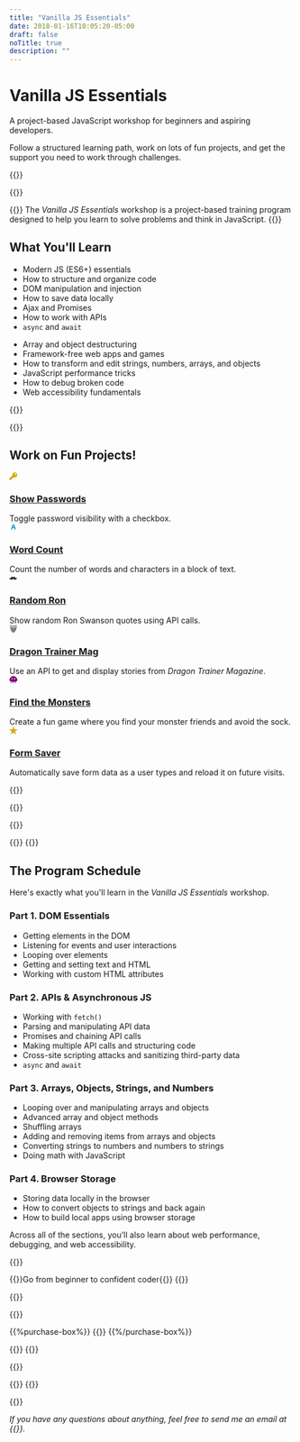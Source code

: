 ```yaml
---
title: "Vanilla JS Essentials"
date: 2018-01-16T10:05:20-05:00
draft: false
noTitle: true
description: ""
---
```


<h1 class="no-padding-top no-margin-bottom h5 text-sans">Vanilla JS Essentials</h1>
<p class="text-xlarge margin-bottom-small text-serif">A project-based JavaScript workshop for&nbsp;beginners and aspiring developers.</p>

<p><span class="text-large">Follow a structured learning path, work on lots of fun projects, and get the support you need to work through challenges.</span></p>

{{<cta for="academy">}}

{{<used-by>}}


{{<how-it-works>}}
The _Vanilla JS Essentials_ workshop is a project-based training program designed to help you learn to solve problems and think in JavaScript. 
{{</how-it-works>}}


## What You'll Learn

<div class="row margin-bottom-large">
	<div class="grid-half">
		<ul class="no-margin-bottom">
			<li>Modern JS (ES6+) essentials</li>
			<li>How to structure and organize&nbsp;code</li>
			<li>DOM manipulation and injection</li>
			<li>How to save data locally</li>
			<li>Ajax and Promises</li>
			<li>How to work with&nbsp;APIs</li>
			<li><code>async</code> and <code>await</code></li>
		</ul>
	</div>
	<div class="grid-half">
		<ul class="no-margin-bottom">
			<li>Array and object destructuring</li>
			<li>Framework-free web apps and&nbsp;games</li>
			<li>How to transform and edit strings, numbers, arrays, and&nbsp;objects</li>
			<li>JavaScript performance&nbsp;tricks</li>
			<li>How to debug broken&nbsp;code</li>
			<li>Web accessibility fundamentals</li>
		</ul>
	</div>
</div>

{{<formats>}}

{{<pricing-link>}}


## Work on Fun Projects!

<div class="row text-center">
	<div class="grid-third margin-bottom">
		<a href="/projects/password-visibility/">
			<span class="text-xlarge"><svg xmlns="http://www.w3.org/2000/svg" width="1em" height="1em" viewBox="0 0 16 16" aria-hidden="true"><title></title><path fill="#dba909" d="M11 0a5 5 0 0 0-4.916 5.916L0 12v3a1 1 0 0 0 1 1h1v-1h2v-2h2v-2h2l1.298-1.298A5 5 0 1 0 11 0zm1.498 5.002a1.5 1.5 0 1 1 .001-3.001 1.5 1.5 0 0 1-.001 3.001z"/></svg></span>
			<h3 class="h5 no-padding-top no-margin-bottom">Show Passwords</h3>
		</a>
		<span class="text-small">Toggle password visibility with a&nbsp;checkbox.</span>
	</div>
	<div class="grid-third margin-bottom">
		<a href="/projects/word-count/">
			<span class="text-xlarge"><svg xmlns="http://www.w3.org/2000/svg" width="1em" height="1em" viewBox="0 0 16 16" aria-hidden="true"><title></title><path fill="#0088cc" d="M5.032 13l.9-3h4.137l.9 3h1.775l-3-10H6.256l-3 10h1.776zm2.4-8h1.137l.9 3H6.532l.9-3z"/></svg></span>
			<h3 class="h5 no-padding-top no-margin-bottom">Word Count</h3>
		</a>
		<span class="text-small">Count the number of words and characters in a block of&nbsp;text.</span>
	</div>
	<div class="grid-third margin-bottom">
		<a href="/projects/ron-swanson/">
			<span class="text-xlarge"><svg xmlns="http://www.w3.org/2000/svg" width="1em" height="1em" viewBox="0 0 16 16" aria-hidden="true"><title></title><path fill="#272727" d="M14.645 8.021a.5.5 0 0 0-.561.201c-.327.491-.734.761-1.146.761-.408 0-.793-.271-.982-.689l-.007-.015c-.229-.509-.466-1.035-.815-1.462C10.692 6.275 10.142 6 9.5 6c-.817 0-1.544.394-2 1.002A2.497 2.497 0 0 0 5.5 6c-.642 0-1.192.275-1.634.817-.348.427-.586.953-.815 1.462l-.007.015c-.189.419-.574.689-.982.689-.412 0-.819-.27-1.146-.761A.5.5 0 0 0 0 8.5c0 1.074.419 1.978 1.212 2.615C1.923 11.686 2.913 12 4 12a4.22 4.22 0 0 0 2.807-1.064c.276-.245.508-.518.693-.809.185.291.417.564.693.809A4.22 4.22 0 0 0 11 12c1.087 0 2.077-.314 2.788-.885C14.581 10.479 15 9.574 15 8.5a.5.5 0 0 0-.355-.479z"/></svg></span>
			<h3 class="h5 no-padding-top no-margin-bottom">Random Ron</h3>
		</a>
		<span class="text-small">Show random Ron Swanson quotes using API&nbsp;calls.</span>
	</div>
</div>

<div class="row text-center">
	<div class="grid-third margin-bottom">
		<a href="/projects/dragon-trainer/">
			<span class="text-xlarge"><svg xmlns="http://www.w3.org/2000/svg" width="1em" height="1em" viewBox="0 0 16 16" aria-hidden="true"><path fill="#808080" d="M15 0L8 2 1 0S.93.808 1 2l7 2.189L15 2c.07-1.192 0-2 0-2zM1.128 3.049C1.503 6.966 2.901 13.553 8 16c5.099-2.448 6.497-9.034 6.872-12.951L8 5.633 1.128 3.049z"/></svg></span>
			<h3 class="h5 no-padding-top no-margin-bottom">Dragon Trainer Mag</h3>
		</a>
		<span class="text-small">Use an API to get and display stories from <em>Dragon Trainer Magazine</em>.</span>
	</div>
	<div class="grid-third margin-bottom">
		<a href="/projects/monster-game/">
			<span class="text-xlarge"><svg width="1em" height="1em" viewBox="0 0 16 16" xmlns="http://www.w3.org/2000/svg" aria-hidden="true"><title></title><g transform="translate(0 .5)" fill="none" fill-rule="evenodd"><path d="M8.027 12c4.411 0 8-.651 8-3.943S12.399 0 7.987 0C3.578 0 .028 4.765.028 8.057c0 3.292 3.589 3.943 8 3.943z" fill="#800080"/><path d="M11.5 11.5l1 3M8 11.5v3M4 11.5l-1 3" stroke="#800080" stroke-linecap="round"/><ellipse fill="#fff" cx="5.5" cy="5.5" rx="1.5" ry="1"/><ellipse fill="#fff" cx="10.5" cy="5.5" rx="1.5" ry="1"/></g></svg></span>
			<h3 class="h5 no-padding-top no-margin-bottom">Find the Monsters</h3>
		</a>
		<span class="text-small">Create a fun game where you find your monster friends and avoid the&nbsp;sock.</span>
	</div>
	<div class="grid-third margin-bottom">
		<a href="/projects/autosave/">
			<span class="text-xlarge"><svg xmlns="http://www.w3.org/2000/svg" width="1em" height="1em" viewBox="0 0 16 16" aria-hidden="true"><path fill="#dba909" d="M15.976 6.345a.5.5 0 0 0-.476-.346h-5.367L8.475.919a.5.5 0 0 0-.95 0l-1.658 5.08H.5a.5.5 0 0 0-.293.905l4.34 3.139-1.657 5.079a.5.5 0 0 0 .769.56l4.342-3.141 4.342 3.141a.5.5 0 0 0 .769-.56l-1.657-5.079 4.34-3.139a.5.5 0 0 0 .183-.559z"/></svg></span>
			<h3 class="h5 no-padding-top no-margin-bottom">Form Saver</h3>
		</a>
		<span class="text-small">Automatically save form data as a user types and reload it on future visits.</span>
	</div>
</div>

{{<testimonials-projects>}}


{{<support>}}

{{<pricing-link>}}


{{<cta for="bonusesAcademy">}}
{{<cta for="bonusesList">}}


## The Program Schedule

Here's exactly what you'll learn in the _Vanilla JS Essentials_ workshop.

<h3 class="no-padding-top h5">Part 1. DOM Essentials</h3>

- Getting elements in the DOM
- Listening for events and user interactions
- Looping over elements
- Getting and setting text and HTML
- Working with custom HTML attributes

<h3 class="no-padding-top h5">Part 2. APIs &amp; Asynchronous JS</h3>

- Working with `fetch()`
- Parsing and manipulating API data
- Promises and chaining API calls
- Making multiple API calls and structuring code
- Cross-site scripting attacks and sanitizing third-party data
- `async` and `await`

<h3 class="no-padding-top h5">Part 3. Arrays, Objects, Strings, and Numbers</h3>

- Looping over and manipulating arrays and objects
- Advanced array and object methods
- Shuffling arrays
- Adding and removing items from arrays and objects
- Converting strings to numbers and numbers to strings
- Doing math with JavaScript

<h3 class="no-padding-top h5">Part 4. Browser Storage</h3>

- Storing data locally in the browser
- How to convert objects to strings and back again
- How to build local apps using browser storage

Across all of the sections, you'll also learn about web performance, debugging, and web&nbsp;accessibility.

{{<testimonials-schedule>}}


{{<benefits>}}Go from beginner to confident coder{{</benefits>}}
{{<pricing-link>}}


{{<money-back>}}

{{<about-me>}}


{{%purchase-box%}}
{{<purchase-link>}}
{{%/purchase-box%}}

{{<testimonials-purchase>}}
{{<pricing-link>}}

<div class="margin-bottom">
{{<faq>}}
</div>

{{<testimonials-not-ready>}}
{{<pricing-link>}}

{{<not-ready-yet>}}

*If you have any questions about anything, feel free to send me an email at {{<email>}}.*